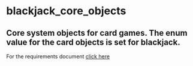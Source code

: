 <h1>blackjack_core_objects</h1>
<h2>Core system objects for card games.  The enum value for the card objects is set for blackjack.</h2>
<p>For the requirements document <a href="https://github.com/chrislyle21/blackjack_core_objects/blob/master/requirement-document.md">click here</a></p>
